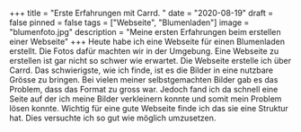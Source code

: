 +++
title = "Erste Erfahrungen mit Carrd. "
date = "2020-08-19"
draft = false
pinned = false
tags = ["Webseite", "Blumenladen"]
image = "blumenfoto.jpg"
description = "Meine ersten Erfahrungen beim erstellen einer Webseite"
+++
Heute habe ich eine Webseite für einen Blumenladen erstellt. Die Fotos dafür machten wir in der Umgebung. Eine Webseite zu erstellen ist gar nicht so schwer wie erwartet. Die Webseite erstelle ich über Carrd. Das schwierigste, wie ich finde, ist es die Bilder in eine nutzbare Grösse zu bringen. Bei vielen meiner selbstgemachten Bilder gab es das Problem, dass das Format zu gross war. Jedoch fand ich da schnell eine Seite auf der ich meine Bilder verkleinern konnte und somit mein Problem lösen konnte. Wichtig für eine gute Webseite finde ich das sie eine Struktur hat. Dies versuchte ich so gut wie möglich umzusetzen.